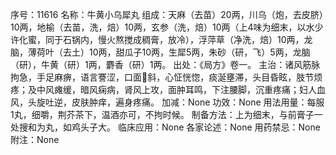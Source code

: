 序号：11616
名称：牛黄小乌犀丸
组成：天麻（去苗）20两，川乌（炮，去皮脐）10两，地榆（去苗，洗，焙）10两，玄参（洗，焙）10两（上4味为细末，以水少许化蜜，同于石锅内，慢火熬搅成稠膏，放冷），浮萍草（净洗，焙）10两，龙脑，薄荷叶（去土）10两，甜瓜子10两，生犀5两，朱砂（研，飞）5两，龙脑（研），牛黄（研）1两，麝香（研）1两。
出处：《局方》卷一。
主治：诸风筋脉拘急，手足麻痹，语言謇涩，口面斜，心怔恍惚，痰涎壅滞，头目昏眩，肢节烦疼；及中风瘫缓，暗风痫病，肾风上攻，面肿耳鸣，下注腰脚，沉重疼痛；妇人血风，头旋吐逆，皮肤肿痒，遍身疼痛。
加减：None
功效：None
用法用量：每服1丸，细嚼，荆芥茶下，温酒亦可，不拘时候。
制备方法：上为细末，与前膏子一处搜和为丸，如鸡头子大。
临床应用：None
各家论述：None
用药禁忌：None
附注：None
